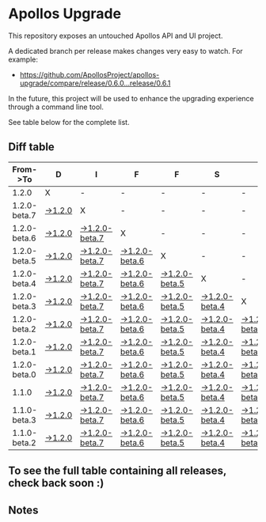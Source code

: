 # Apollos Upgrade

This repository exposes an untouched Apollos API and UI project.

A dedicated branch per release makes changes very easy
to watch. For example:

* https://github.com/ApollosProject/apollos-upgrade/compare/release/0.6.0...release/0.6.1

In the future, this project will be used to enhance the upgrading experience through a command line tool.

See table below for the complete list.

## Diff table

| From->To     | D                                                                                                        | I                                                                                                                      | F                                                                                                                      | F                                                                                                                      | S                                                                                                                      |                                                                                                                        | =                                                                                                                      | =                                                                                                                      |                                                                                                                        | F                                                                                                        | U                                                                                                                      | N   |
| ------------ | -------------------------------------------------------------------------------------------------------- | ---------------------------------------------------------------------------------------------------------------------- | ---------------------------------------------------------------------------------------------------------------------- | ---------------------------------------------------------------------------------------------------------------------- | ---------------------------------------------------------------------------------------------------------------------- | ---------------------------------------------------------------------------------------------------------------------- | ---------------------------------------------------------------------------------------------------------------------- | ---------------------------------------------------------------------------------------------------------------------- | ---------------------------------------------------------------------------------------------------------------------- | -------------------------------------------------------------------------------------------------------- | ---------------------------------------------------------------------------------------------------------------------- | --- |
| 1.2.0        | X                                                                                                        | -                                                                                                                      | -                                                                                                                      | -                                                                                                                      | -                                                                                                                      | -                                                                                                                      | -                                                                                                                      | -                                                                                                                      | -                                                                                                                      | -                                                                                                        | -                                                                                                                      | -   |
| 1.2.0-beta.7 | [->1.2.0](https://github.com/ApollosProject/apollos-upgrade/compare/release/1.2.0-beta.7..release/1.2.0) | X                                                                                                                      | -                                                                                                                      | -                                                                                                                      | -                                                                                                                      | -                                                                                                                      | -                                                                                                                      | -                                                                                                                      | -                                                                                                                      | -                                                                                                        | -                                                                                                                      | -   |
| 1.2.0-beta.6 | [->1.2.0](https://github.com/ApollosProject/apollos-upgrade/compare/release/1.2.0-beta.6..release/1.2.0) | [->1.2.0-beta.7](https://github.com/ApollosProject/apollos-upgrade/compare/release/1.2.0-beta.6..release/1.2.0-beta.7) | X                                                                                                                      | -                                                                                                                      | -                                                                                                                      | -                                                                                                                      | -                                                                                                                      | -                                                                                                                      | -                                                                                                                      | -                                                                                                        | -                                                                                                                      | -   |
| 1.2.0-beta.5 | [->1.2.0](https://github.com/ApollosProject/apollos-upgrade/compare/release/1.2.0-beta.5..release/1.2.0) | [->1.2.0-beta.7](https://github.com/ApollosProject/apollos-upgrade/compare/release/1.2.0-beta.5..release/1.2.0-beta.7) | [->1.2.0-beta.6](https://github.com/ApollosProject/apollos-upgrade/compare/release/1.2.0-beta.5..release/1.2.0-beta.6) | X                                                                                                                      | -                                                                                                                      | -                                                                                                                      | -                                                                                                                      | -                                                                                                                      | -                                                                                                                      | -                                                                                                        | -                                                                                                                      | -   |
| 1.2.0-beta.4 | [->1.2.0](https://github.com/ApollosProject/apollos-upgrade/compare/release/1.2.0-beta.4..release/1.2.0) | [->1.2.0-beta.7](https://github.com/ApollosProject/apollos-upgrade/compare/release/1.2.0-beta.4..release/1.2.0-beta.7) | [->1.2.0-beta.6](https://github.com/ApollosProject/apollos-upgrade/compare/release/1.2.0-beta.4..release/1.2.0-beta.6) | [->1.2.0-beta.5](https://github.com/ApollosProject/apollos-upgrade/compare/release/1.2.0-beta.4..release/1.2.0-beta.5) | X                                                                                                                      | -                                                                                                                      | -                                                                                                                      | -                                                                                                                      | -                                                                                                                      | -                                                                                                        | -                                                                                                                      | -   |
| 1.2.0-beta.3 | [->1.2.0](https://github.com/ApollosProject/apollos-upgrade/compare/release/1.2.0-beta.3..release/1.2.0) | [->1.2.0-beta.7](https://github.com/ApollosProject/apollos-upgrade/compare/release/1.2.0-beta.3..release/1.2.0-beta.7) | [->1.2.0-beta.6](https://github.com/ApollosProject/apollos-upgrade/compare/release/1.2.0-beta.3..release/1.2.0-beta.6) | [->1.2.0-beta.5](https://github.com/ApollosProject/apollos-upgrade/compare/release/1.2.0-beta.3..release/1.2.0-beta.5) | [->1.2.0-beta.4](https://github.com/ApollosProject/apollos-upgrade/compare/release/1.2.0-beta.3..release/1.2.0-beta.4) | X                                                                                                                      | -                                                                                                                      | -                                                                                                                      | -                                                                                                                      | -                                                                                                        | -                                                                                                                      | -   |
| 1.2.0-beta.2 | [->1.2.0](https://github.com/ApollosProject/apollos-upgrade/compare/release/1.2.0-beta.2..release/1.2.0) | [->1.2.0-beta.7](https://github.com/ApollosProject/apollos-upgrade/compare/release/1.2.0-beta.2..release/1.2.0-beta.7) | [->1.2.0-beta.6](https://github.com/ApollosProject/apollos-upgrade/compare/release/1.2.0-beta.2..release/1.2.0-beta.6) | [->1.2.0-beta.5](https://github.com/ApollosProject/apollos-upgrade/compare/release/1.2.0-beta.2..release/1.2.0-beta.5) | [->1.2.0-beta.4](https://github.com/ApollosProject/apollos-upgrade/compare/release/1.2.0-beta.2..release/1.2.0-beta.4) | [->1.2.0-beta.3](https://github.com/ApollosProject/apollos-upgrade/compare/release/1.2.0-beta.2..release/1.2.0-beta.3) | X                                                                                                                      | -                                                                                                                      | -                                                                                                                      | -                                                                                                        | -                                                                                                                      | -   |
| 1.2.0-beta.1 | [->1.2.0](https://github.com/ApollosProject/apollos-upgrade/compare/release/1.2.0-beta.1..release/1.2.0) | [->1.2.0-beta.7](https://github.com/ApollosProject/apollos-upgrade/compare/release/1.2.0-beta.1..release/1.2.0-beta.7) | [->1.2.0-beta.6](https://github.com/ApollosProject/apollos-upgrade/compare/release/1.2.0-beta.1..release/1.2.0-beta.6) | [->1.2.0-beta.5](https://github.com/ApollosProject/apollos-upgrade/compare/release/1.2.0-beta.1..release/1.2.0-beta.5) | [->1.2.0-beta.4](https://github.com/ApollosProject/apollos-upgrade/compare/release/1.2.0-beta.1..release/1.2.0-beta.4) | [->1.2.0-beta.3](https://github.com/ApollosProject/apollos-upgrade/compare/release/1.2.0-beta.1..release/1.2.0-beta.3) | [->1.2.0-beta.2](https://github.com/ApollosProject/apollos-upgrade/compare/release/1.2.0-beta.1..release/1.2.0-beta.2) | X                                                                                                                      | -                                                                                                                      | -                                                                                                        | -                                                                                                                      | -   |
| 1.2.0-beta.0 | [->1.2.0](https://github.com/ApollosProject/apollos-upgrade/compare/release/1.2.0-beta.0..release/1.2.0) | [->1.2.0-beta.7](https://github.com/ApollosProject/apollos-upgrade/compare/release/1.2.0-beta.0..release/1.2.0-beta.7) | [->1.2.0-beta.6](https://github.com/ApollosProject/apollos-upgrade/compare/release/1.2.0-beta.0..release/1.2.0-beta.6) | [->1.2.0-beta.5](https://github.com/ApollosProject/apollos-upgrade/compare/release/1.2.0-beta.0..release/1.2.0-beta.5) | [->1.2.0-beta.4](https://github.com/ApollosProject/apollos-upgrade/compare/release/1.2.0-beta.0..release/1.2.0-beta.4) | [->1.2.0-beta.3](https://github.com/ApollosProject/apollos-upgrade/compare/release/1.2.0-beta.0..release/1.2.0-beta.3) | [->1.2.0-beta.2](https://github.com/ApollosProject/apollos-upgrade/compare/release/1.2.0-beta.0..release/1.2.0-beta.2) | [->1.2.0-beta.1](https://github.com/ApollosProject/apollos-upgrade/compare/release/1.2.0-beta.0..release/1.2.0-beta.1) | X                                                                                                                      | -                                                                                                        | -                                                                                                                      | -   |
| 1.1.0        | [->1.2.0](https://github.com/ApollosProject/apollos-upgrade/compare/release/1.1.0..release/1.2.0)        | [->1.2.0-beta.7](https://github.com/ApollosProject/apollos-upgrade/compare/release/1.1.0..release/1.2.0-beta.7)        | [->1.2.0-beta.6](https://github.com/ApollosProject/apollos-upgrade/compare/release/1.1.0..release/1.2.0-beta.6)        | [->1.2.0-beta.5](https://github.com/ApollosProject/apollos-upgrade/compare/release/1.1.0..release/1.2.0-beta.5)        | [->1.2.0-beta.4](https://github.com/ApollosProject/apollos-upgrade/compare/release/1.1.0..release/1.2.0-beta.4)        | [->1.2.0-beta.3](https://github.com/ApollosProject/apollos-upgrade/compare/release/1.1.0..release/1.2.0-beta.3)        | [->1.2.0-beta.2](https://github.com/ApollosProject/apollos-upgrade/compare/release/1.1.0..release/1.2.0-beta.2)        | [->1.2.0-beta.1](https://github.com/ApollosProject/apollos-upgrade/compare/release/1.1.0..release/1.2.0-beta.1)        | [->1.2.0-beta.0](https://github.com/ApollosProject/apollos-upgrade/compare/release/1.1.0..release/1.2.0-beta.0)        | X                                                                                                        | -                                                                                                                      | -   |
| 1.1.0-beta.3 | [->1.2.0](https://github.com/ApollosProject/apollos-upgrade/compare/release/1.1.0-beta.3..release/1.2.0) | [->1.2.0-beta.7](https://github.com/ApollosProject/apollos-upgrade/compare/release/1.1.0-beta.3..release/1.2.0-beta.7) | [->1.2.0-beta.6](https://github.com/ApollosProject/apollos-upgrade/compare/release/1.1.0-beta.3..release/1.2.0-beta.6) | [->1.2.0-beta.5](https://github.com/ApollosProject/apollos-upgrade/compare/release/1.1.0-beta.3..release/1.2.0-beta.5) | [->1.2.0-beta.4](https://github.com/ApollosProject/apollos-upgrade/compare/release/1.1.0-beta.3..release/1.2.0-beta.4) | [->1.2.0-beta.3](https://github.com/ApollosProject/apollos-upgrade/compare/release/1.1.0-beta.3..release/1.2.0-beta.3) | [->1.2.0-beta.2](https://github.com/ApollosProject/apollos-upgrade/compare/release/1.1.0-beta.3..release/1.2.0-beta.2) | [->1.2.0-beta.1](https://github.com/ApollosProject/apollos-upgrade/compare/release/1.1.0-beta.3..release/1.2.0-beta.1) | [->1.2.0-beta.0](https://github.com/ApollosProject/apollos-upgrade/compare/release/1.1.0-beta.3..release/1.2.0-beta.0) | [->1.1.0](https://github.com/ApollosProject/apollos-upgrade/compare/release/1.1.0-beta.3..release/1.1.0) | X                                                                                                                      | -   |
| 1.1.0-beta.2 | [->1.2.0](https://github.com/ApollosProject/apollos-upgrade/compare/release/1.1.0-beta.2..release/1.2.0) | [->1.2.0-beta.7](https://github.com/ApollosProject/apollos-upgrade/compare/release/1.1.0-beta.2..release/1.2.0-beta.7) | [->1.2.0-beta.6](https://github.com/ApollosProject/apollos-upgrade/compare/release/1.1.0-beta.2..release/1.2.0-beta.6) | [->1.2.0-beta.5](https://github.com/ApollosProject/apollos-upgrade/compare/release/1.1.0-beta.2..release/1.2.0-beta.5) | [->1.2.0-beta.4](https://github.com/ApollosProject/apollos-upgrade/compare/release/1.1.0-beta.2..release/1.2.0-beta.4) | [->1.2.0-beta.3](https://github.com/ApollosProject/apollos-upgrade/compare/release/1.1.0-beta.2..release/1.2.0-beta.3) | [->1.2.0-beta.2](https://github.com/ApollosProject/apollos-upgrade/compare/release/1.1.0-beta.2..release/1.2.0-beta.2) | [->1.2.0-beta.1](https://github.com/ApollosProject/apollos-upgrade/compare/release/1.1.0-beta.2..release/1.2.0-beta.1) | [->1.2.0-beta.0](https://github.com/ApollosProject/apollos-upgrade/compare/release/1.1.0-beta.2..release/1.2.0-beta.0) | [->1.1.0](https://github.com/ApollosProject/apollos-upgrade/compare/release/1.1.0-beta.2..release/1.1.0) | [->1.1.0-beta.3](https://github.com/ApollosProject/apollos-upgrade/compare/release/1.1.0-beta.2..release/1.1.0-beta.3) | X   |

## To see the full table containing all releases, check back soon :)

## Notes
